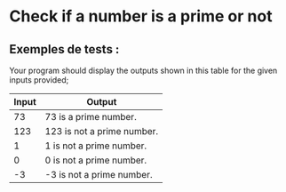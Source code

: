 # Check if a number is a prime or not

## Exemples de tests :

Your program should display the outputs shown in this table for the given inputs provided;

| Input | Output                     |
| ----- | -------------------------- |
| 73    | 73 is a prime number.      |
| 123   | 123 is not a prime number. |
| 1     | 1 is not a prime number.   |
| 0     | 0 is not a prime number.   |
| -3    | -3 is not a prime number.  |
